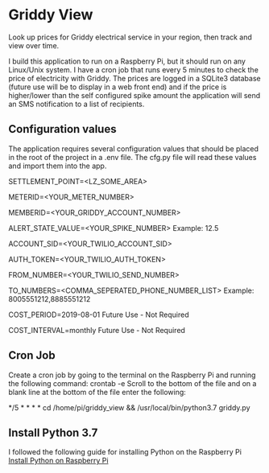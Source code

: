# Griddy View
Look up prices for Griddy electrical service in your region, then track and view over time.

I build this application to run on a Raspberry Pi, but it should run on any Linux/Unix system.  I have a cron job that runs every 5 minutes to check the price of electricity with Griddy.  The prices are logged in a SQLite3 database (future use will be to display in a web front end) and if the price is higher/lower than the self configured spike amount the application will send an SMS notification to a list of recipients.

## Configuration values
The application requires several configuration values that should be placed in the root of the project in a .env file.  The cfg.py file will read these values and import them into the app.

SETTLEMENT_POINT=<LZ_SOME_AREA>

METERID=<YOUR_METER_NUMBER>

MEMBERID=<YOUR_GRIDDY_ACCOUNT_NUMBER>

ALERT_STATE_VALUE=<YOUR_SPIKE_NUMBER> Example: 12.5

ACCOUNT_SID=<YOUR_TWILIO_ACCOUNT_SID>

AUTH_TOKEN=<YOUR_TWILIO_AUTH_TOKEN>

FROM_NUMBER=<YOUR_TWILIO_SEND_NUMBER>

TO_NUMBERS=<COMMA_SEPERATED_PHONE_NUMBER_LIST> Example: 8005551212,8885551212

COST_PERIOD=2019-08-01  Future Use - Not Required

COST_INTERVAL=monthly Future Use - Not Required

## Cron Job
Create a cron job by going to the terminal on the Raspberry Pi and running the following command:  crontab -e
Scroll to the bottom of the file and on a blank line at the bottom of the file enter the following:

*/5 * * * * cd /home/pi/griddy_view && /usr/local/bin/python3.7 griddy.py

## Install Python 3.7
I followed the following guide for installing Python on the Raspberry Pi
 [Install Python on Raspberry Pi](https://installvirtual.com/install-python-3-7-on-raspberry-pi/)
